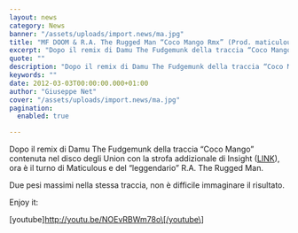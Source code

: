```yaml
---
layout: news
category: News
banner: "/assets/uploads/import.news/ma.jpg"
title: "MF DOOM & R.A. The Rugged Man “Coco Mango Rmx” (Prod. maticulous)"
excerpt: "Dopo il remix di Damu The Fudgemunk della traccia “Coco Mango” contenuta nel disco degli Union con la strofa addizionale di Insight (LINK), ora  è il turno di Maticulous e del “leggendario”  R.A. The Rugged Man. Due pesi massimi nella stessa traccia, non è difficile immaginare il risultato. Enjoy it: [youtube]http://youtu.be/NOEvRBWm78o[/youtube]  "
quote: ""
description: "Dopo il remix di Damu The Fudgemunk della traccia “Coco Mango” contenuta nel disco degli Union con la strofa addizionale di Insight (LINK), ora  è il turno di Maticulous e del “leggendario”  R.A. The Rugged Man. Due pesi massimi nella stessa traccia, non è difficile immaginare il risultato. Enjoy it: [youtube]http://youtu.be/NOEvRBWm78o[/youtube]  "
keywords: ""
date: 2012-03-03T00:00:00.000+01:00
author: "Giuseppe Net"
cover: "/assets/uploads/import.news/ma.jpg"
pagination:
  enabled: true

---
```


Dopo il remix di Damu The Fudgemunk della traccia “Coco Mango” contenuta nel disco degli Union con la strofa addizionale di Insight ([LINK](https://www.youtube.com/watch?v=ADSFZRPIktM)), ora è il turno di Maticulous e del “leggendario” R.A. The Rugged Man.

Due pesi massimi nella stessa traccia, non è difficile immaginare il risultato.

Enjoy it:

\[youtube\]http://youtu.be/NOEvRBWm78o\[/youtube\]